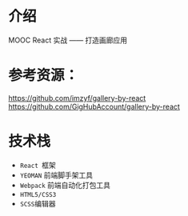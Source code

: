 # 介绍
MOOC React 实战 —— 打造画廊应用 <br>
# 参考资源：
https://github.com/imzyf/gallery-by-react <br>
https://github.com/GigHubAccount/gallery-by-react
# 技术栈
* `React `框架
* `YEOMAN` 前端脚手架工具
* `Webpack` 前端自动化打包工具
* `HTML5/CSS3`
* `SCSS`编辑器



